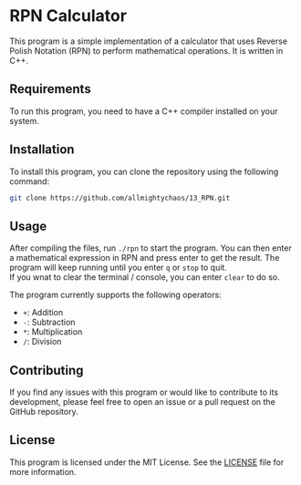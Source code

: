# RPN Calculator

This program is a simple implementation of a calculator that uses Reverse Polish Notation (RPN) to perform mathematical operations. It is written in C++.

## Requirements

To run this program, you need to have a C++ compiler installed on your system.

## Installation

To install this program, you can clone the repository using the following command:

```bash
git clone https://github.com/allmightychaos/13_RPN.git
```


## Usage

After compiling the files, run ```./rpn``` to start the program. You can then enter a mathematical expression in RPN and press enter to get the result. The program will keep running until you enter ```q``` or ```stop``` to quit. <br>
If you wnat to clear the terminal / console, you can enter ```clear``` to do so.

The program currently supports the following operators:

- `+`: Addition
- `-`: Subtraction
- `*`: Multiplication
- `/`: Division

## Contributing

If you find any issues with this program or would like to contribute to its development, please feel free to open an issue or a pull request on the GitHub repository.

## License

This program is licensed under the MIT License. See the [LICENSE](LICENSE) file for more information.

